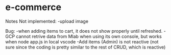# e-commerce

Notes
Not implemented:
-upload image

Bug: 
-when adding items to cart, it does not show properly until refreshed.
-GCP cannot retrive data from Mlab when using its own console, but works when node app.js in local vscode
-Add items (Admin) is not reactive (not sure since the coding is pretty similar to the rest of CRUD, which is reactive)
